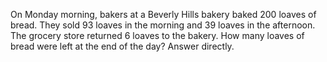 On Monday morning, bakers at a Beverly Hills bakery baked 200 loaves of bread. They sold 93 loaves in the morning and 39 loaves in the afternoon. The grocery store returned 6 loaves to the bakery. How many loaves of bread were left at the end of the day? Answer directly.
